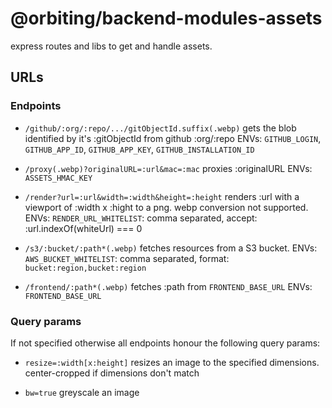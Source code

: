 # @orbiting/backend-modules-assets

express routes and libs to get and handle assets.

## URLs

### Endpoints

- `/github/:org/:repo/.../gitObjectId.suffix(.webp)`
  gets the blob identified by it's :gitObjectId from github :org/:repo
  ENVs: `GITHUB_LOGIN`, `GITHUB_APP_ID`, `GITHUB_APP_KEY`, `GITHUB_INSTALLATION_ID`

- `/proxy(.webp)?originalURL=:url&mac=:mac`
  proxies :originalURL
  ENVs: `ASSETS_HMAC_KEY`

- `/render?url=:url&width=:width&height=:height`
  renders :url with a viewport of :width x :hight to a png. webp conversion not supported.
  ENVs: `RENDER_URL_WHITELIST`: comma separated, accept: :url.indexOf(whiteUrl) === 0

- `/s3/:bucket/:path*(.webp)`
  fetches resources from a S3 bucket.
  ENVs: `AWS_BUCKET_WHITELIST`: comma separated, format: `bucket:region,bucket:region`

- `/frontend/:path*(.webp)`
  fetches :path from `FRONTEND_BASE_URL`
  ENVs: `FRONTEND_BASE_URL`


### Query params

If not specified otherwise all endpoints honour the following query params:
- `resize=:width[x:height]`
  resizes an image to the specified dimensions. center-cropped if dimensions don't match

- `bw=true`
  greyscale an image
